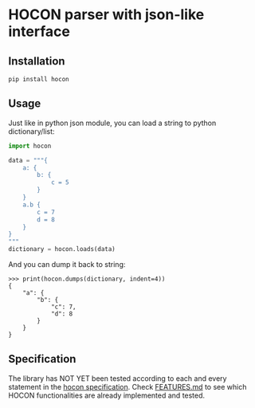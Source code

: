 # HOCON parser with json-like interface

## Installation

```shell
pip install hocon
```

## Usage

Just like in python json module, you can load a string to python dictionary/list:

```python
import hocon

data = """{
    a: {
        b: {
            c = 5
        }
    }
    a.b {
        c = 7
        d = 8
    }
}
"""
dictionary = hocon.loads(data)
```

And you can dump it back to string:

```pycon
>>> print(hocon.dumps(dictionary, indent=4))
{
    "a": {
        "b": {
            "c": 7,
            "d": 8
        }
    }
}
```

## Specification

The library has NOT YET been tested according to each and every statement in
the [hocon specification](https://github.com/lightbend/config/blob/v1.4.3/HOCON.md).
Check [FEATURES.md](https://github.com/myjniak/hocon/blob/main/FEATURES.md) to see which HOCON functionalities are already implemented and tested.
